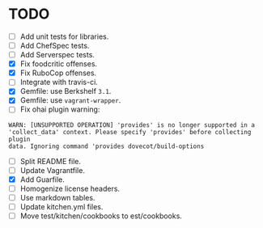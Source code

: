 TODO
====

* [ ] Add unit tests for libraries.
* [ ] Add ChefSpec tests.
* [ ] Add Serverspec tests.
* [x] Fix foodcritic offenses.
* [x] Fix RuboCop offenses.
* [ ] Integrate with travis-ci.
* [x] Gemfile: use Berkshelf `3.1`.
* [x] Gemfile: use `vagrant-wrapper`.
* [ ] Fix ohai plugin warning:
```
WARN: [UNSUPPORTED OPERATION] 'provides' is no longer supported in a
'collect_data' context. Please specify 'provides' before collecting plugin
data. Ignoring command 'provides dovecot/build-options
```
* [ ] Split README file.
* [ ] Update Vagrantfile.
* [x] Add Guarfile.
* [ ] Homogenize license headers.
* [ ] Use markdown tables.
* [ ] Update kitchen.yml files.
* [ ] Move test/kitchen/cookbooks to est/cookbooks.
